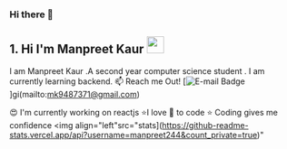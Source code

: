 ### Hi there 👋
## 1. Hi I'm Manpreet Kaur <img width="30px" height="30px" src="https://i.pinimg.com/originals/03/68/c2/0368c21a37cce3e3628ff8eeccc4e2a4.gif">
I am Manpreet Kaur .A second year computer science student . I am currently learning backend. 
:mailbox: Reach me Out!
[![E-mail Badge](https://https://img.shields.io/badge/mail-manpreet-blue)]gi(mailto:mk9487371@gmail.com)

:heart_eyes: I'm currently working on reactjs
:star:I love :blue_heart: to code  :star:
Coding gives me confidence
<img align="left"src="stats](https://github-readme-stats.vercel.app/api?username=manpreet244&count_private=true)" 
